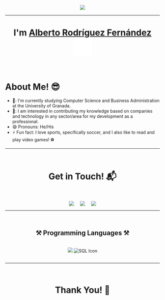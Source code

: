 <p align="center">
  <img src="https://miro.medium.com/max/2048/1*OohqW5DGh9CQS4hLY5FXzA.png" height="230"/>
</p>
<hr>
<h1 align="center">I'm <a href="https://github.com/AlbertoRodriguezFernandez">Alberto Rodríguez Fernández<a><img src="https://github.com/Kathryn-Jie/Kathryn-Jie/blob/main/wave.gif" width="60px"/></h1>
<Br>
<h1>About Me! 😎</h1>

- 🏫: I'm currently studying Computer Science and Business Administration at the University of Granada.
- 🔭: I am interested in contributing my knowledge based on companies and technology in any sector/area for my development as a professional.
- 😄  Pronouns: He/His
- ⚡  Fun fact: I love sports, specifically soccer, and I also like to read and play video games! ⚽
  
<hr>
<Br>
<h1 align="center">Get in Touch! 📬</h1>
<Br>
<p align="center">
<a href="https://www.linkedin.com/in/alberto-rodguez-ferndz/" target="blank"><img align="center" src="https://img.shields.io/badge/Alberto Rodriguez Fernandez-0077B5?style=for-the-badge&logo=linkedin&logoColor=white" /></a> &nbsp;&nbsp;&nbsp;  <a href="mailto:arf170903@gmail.com" target="blank"><img align="center" src="https://img.shields.io/badge/arf170903@gmail.com-D14836?style=for-the-badge&logo=gmail&logoColor=white" /></a>    &nbsp;&nbsp;&nbsp;       <a href="https://github.com/AlbertoRodriguezFernandez" target="blank"><img align="center" src="https://img.shields.io/badge/AlbertoRodriguezFernandez-100000?style=for-the-badge&logo=github&logoColor=white" /></a>
</p>

<hr>
<Br>
<h2 align="center">⚒️ Programming Languages ⚒️</h2>
<br/>
<div align="center">
    <img src="https://skillicons.dev/icons?i=vscode,github,cpp,c,ruby,python,java" /> 
    <img src="https://img.icons8.com/ios-filled/50/sql.png" alt="SQL Icon" />
</div>
    
<Br>
<hr>
<Br>
<h1 align="center">Thank You! 🤵</h1>
